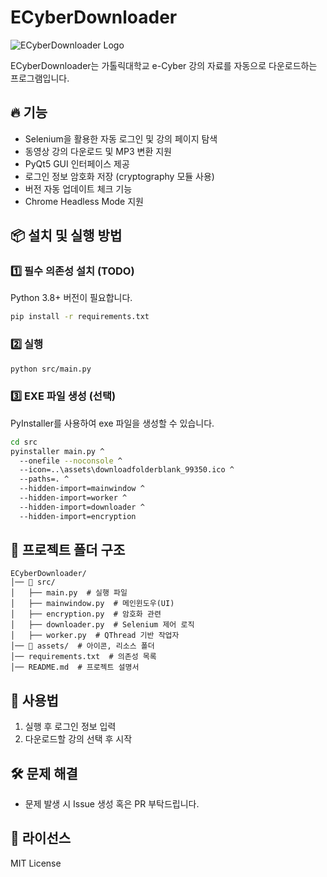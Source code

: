 # ECyberDownloader

![ECyberDownloader Logo](assets/downloadfolderblank_99350.ico)

ECyberDownloader는 가톨릭대학교 e-Cyber 강의 자료를 자동으로 다운로드하는 프로그램입니다.

## 🔥 기능
- Selenium을 활용한 자동 로그인 및 강의 페이지 탐색
- 동영상 강의 다운로드 및 MP3 변환 지원
- PyQt5 GUI 인터페이스 제공
- 로그인 정보 암호화 저장 (cryptography 모듈 사용)
- 버전 자동 업데이트 체크 기능
- Chrome Headless Mode 지원

## 📦 설치 및 실행 방법

### 1️⃣ 필수 의존성 설치 (TODO)
Python 3.8+ 버전이 필요합니다.
```bash
pip install -r requirements.txt
```

### 2️⃣ 실행
```bash
python src/main.py
```

### 3️⃣ EXE 파일 생성 (선택)
PyInstaller를 사용하여 exe 파일을 생성할 수 있습니다.
```bash
cd src
pyinstaller main.py ^
  --onefile --noconsole ^
  --icon=..\assets\downloadfolderblank_99350.ico ^
  --paths=. ^
  --hidden-import=mainwindow ^
  --hidden-import=worker ^
  --hidden-import=downloader ^
  --hidden-import=encryption
```

## 📁 프로젝트 폴더 구조
```
ECyberDownloader/
│── 📂 src/
│   ├── main.py  # 실행 파일
│   ├── mainwindow.py  # 메인윈도우(UI)
│   ├── encryption.py  # 암호화 관련
│   ├── downloader.py  # Selenium 제어 로직
│   ├── worker.py  # QThread 기반 작업자
│── 📂 assets/  # 아이콘, 리소스 폴더
│── requirements.txt  # 의존성 목록
│── README.md  # 프로젝트 설명서
```

## 📝 사용법
1. 실행 후 로그인 정보 입력
2. 다운로드할 강의 선택 후 시작

## 🛠 문제 해결
- 문제 발생 시 Issue 생성 혹은 PR 부탁드립니다.

## 📜 라이선스
MIT License
